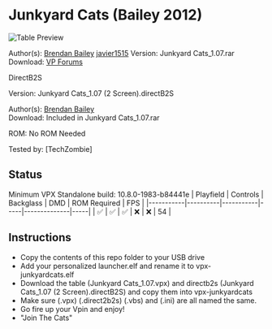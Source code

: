 # Junkyard Cats (Bailey 2012)

![Table Preview](https://pinballnirvana.com/forums/attachments/junkyard-cats-bam-edition-flashers-png.22851/)

Author(s): [Brendan Bailey](http://www.junkyardcats.net/index.php)  [javier1515](https://www.vpforums.org/index.php?showuser=37787)
Version: Junkyard Cats_1.07.rar
Download:  [VP Forums](https://www.vpforums.org/index.php?app=downloads&showfile=14106)

DirectB2S

Version: Junkyard Cats_1.07 (2 Screen).directB2S

Author(s): [Brendan Bailey](http://www.junkyardcats.net/index.php)  
Download:  Included in Junkyard Cats_1.07.rar

ROM:
No ROM Needed

Tested by:
[TechZombie]

## Status 

Minimum VPX Standalone build: 10.8.0-1983-b84441e
| Playfield | Controls | Backglass | DMD | ROM Required | FPS | 
|-----------|----------|-----------|-----|--------------|-----|
| :white_check_mark: | :white_check_mark: | :white_check_mark: | :x: | :x: | 54 |

## Instructions

- Copy the contents of this repo folder to your USB drive
- Add your personalized launcher.elf and rename it to vpx-junkyardcats.elf
- Download the table (Junkyard Cats_1.07.vpx) and directb2s (Junkyard Cats_1.07 (2 Screen).directB2S) and copy them into vpx-junkyardcats
- Make sure (.vpx) (.direct2b2s) (.vbs) and (.ini) are all named the same. 
- Go fire up your Vpin and enjoy!
- "Join The Cats"